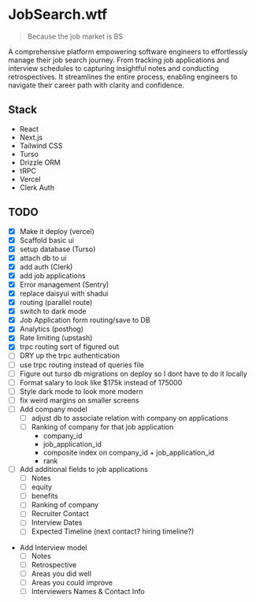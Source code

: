 # JobSearch.wtf

> Because the job market is BS

A comprehensive platform empowering software engineers to effortlessly manage their job search journey. From tracking job applications and interview schedules to capturing insightful notes and conducting retrospectives. It streamlines the entire process, enabling engineers to navigate their career path with clarity and confidence.

## Stack

- React
- Next.js
- Tailwind CSS
- Turso
- Drizzle ORM
- tRPC
- Vercel
- Clerk Auth

## TODO
- [x] Make it deploy (vercel)
- [x] Scaffold basic ui
- [x] setup database (Turso)
- [x] attach db to ui
- [x] add auth (Clerk)
- [x] add job applications
- [x] Error management (Sentry)
- [x] replace daisyui with shadui
- [x] routing (parallel route)
- [x] switch to dark mode
- [x] Job Application form routing/save to DB
- [x] Analytics (posthog)
- [x] Rate limiting (upstash)
- [x] trpc routing sort of figured out
- [ ] DRY up the trpc authentication
- [ ] use trpc routing instead of queries file
- [ ] Figure out turso db migrations on deploy so I dont have to do it locally
- [ ] Format salary to look like $175k instead of 175000
- [ ] Style dark mode to look more modern
- [ ] fix weird margins on smaller screens
- [ ] Add company model
  - [ ] adjust db to associate relation with company on applications
  - [ ] Ranking of company for that job application
    - company_id
    - job_application_id
    - composite index on company_id + job_application_id
    - rank
- [ ] Add additional fields to job applications
  - [ ] Notes
  - [ ] equity
  - [ ] benefits
  - [ ] Ranking of company
  - [ ] Recruiter Contact
  - [ ] Interview Dates
  - [ ] Expected Timeline (next contact? hiring timeline?)
- Add Interview model
  - [ ] Notes
  - [ ] Retrospective
  - [ ] Areas you did well
  - [ ] Areas you could improve
  - [ ] Interviewers Names & Contact Info